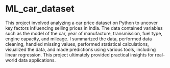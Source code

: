 # ML_car_dataset
This project involved analyzing a car price dataset on Python to uncover key factors influencing selling prices in India. The data contained variables such as the model of the car, year of manufacture, transmission, fuel type, engine capacity, and mileage. I summarized the data, performed data cleaning, handled missing values, performed statistical calculations, visualized the data, and made predictions using various tools, including linear regression. This project ultimately provided practical insights for real-world data applications.

